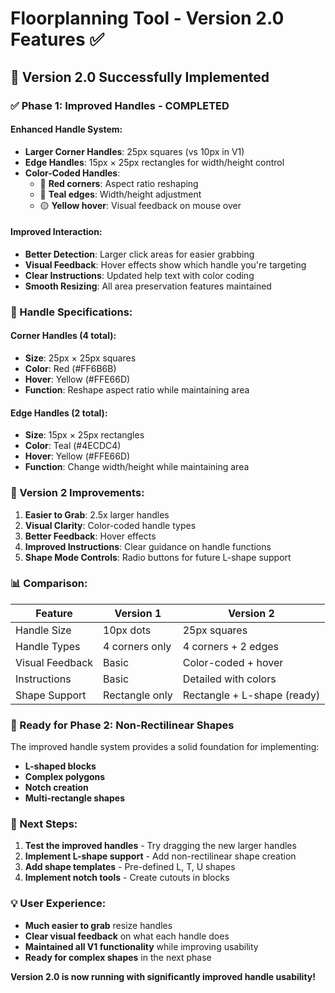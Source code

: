 # Floorplanning Tool - Version 2.0 Features ✅

## 🎉 Version 2.0 Successfully Implemented

### **✅ Phase 1: Improved Handles - COMPLETED**

#### **Enhanced Handle System:**
- **Larger Corner Handles**: 25px squares (vs 10px in V1)
- **Edge Handles**: 15px × 25px rectangles for width/height control
- **Color-Coded Handles**:
  - 🔴 **Red corners**: Aspect ratio reshaping
  - 🔵 **Teal edges**: Width/height adjustment
  - 🟡 **Yellow hover**: Visual feedback on mouse over

#### **Improved Interaction:**
- **Better Detection**: Larger click areas for easier grabbing
- **Visual Feedback**: Hover effects show which handle you're targeting
- **Clear Instructions**: Updated help text with color coding
- **Smooth Resizing**: All area preservation features maintained

### **🎯 Handle Specifications:**

#### **Corner Handles (4 total):**
- **Size**: 25px × 25px squares
- **Color**: Red (#FF6B6B)
- **Hover**: Yellow (#FFE66D)
- **Function**: Reshape aspect ratio while maintaining area

#### **Edge Handles (2 total):**
- **Size**: 15px × 25px rectangles
- **Color**: Teal (#4ECDC4)
- **Hover**: Yellow (#FFE66D)
- **Function**: Change width/height while maintaining area

### **🔄 Version 2 Improvements:**

1. **Easier to Grab**: 2.5x larger handles
2. **Visual Clarity**: Color-coded handle types
3. **Better Feedback**: Hover effects
4. **Improved Instructions**: Clear guidance on handle functions
5. **Shape Mode Controls**: Radio buttons for future L-shape support

### **📊 Comparison:**

| Feature | Version 1 | Version 2 |
|---------|-----------|-----------|
| Handle Size | 10px dots | 25px squares |
| Handle Types | 4 corners only | 4 corners + 2 edges |
| Visual Feedback | Basic | Color-coded + hover |
| Instructions | Basic | Detailed with colors |
| Shape Support | Rectangle only | Rectangle + L-shape (ready) |

### **🚀 Ready for Phase 2: Non-Rectilinear Shapes**

The improved handle system provides a solid foundation for implementing:
- **L-shaped blocks**
- **Complex polygons**
- **Notch creation**
- **Multi-rectangle shapes**

### **🎯 Next Steps:**

1. **Test the improved handles** - Try dragging the new larger handles
2. **Implement L-shape support** - Add non-rectilinear shape creation
3. **Add shape templates** - Pre-defined L, T, U shapes
4. **Implement notch tools** - Create cutouts in blocks

### **💡 User Experience:**

- **Much easier to grab** resize handles
- **Clear visual feedback** on what each handle does
- **Maintained all V1 functionality** while improving usability
- **Ready for complex shapes** in the next phase

**Version 2.0 is now running with significantly improved handle usability!**
